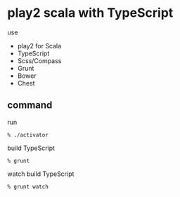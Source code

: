 # play2 scala with TypeScript

use

- play2 for Scala
- TypeScript
- Scss/Compass
- Grunt
- Bower
- Chest

## command

run

```
% ./activator
```

build TypeScript

```
% grunt
```

watch build TypeScript

```
% grunt watch
```
